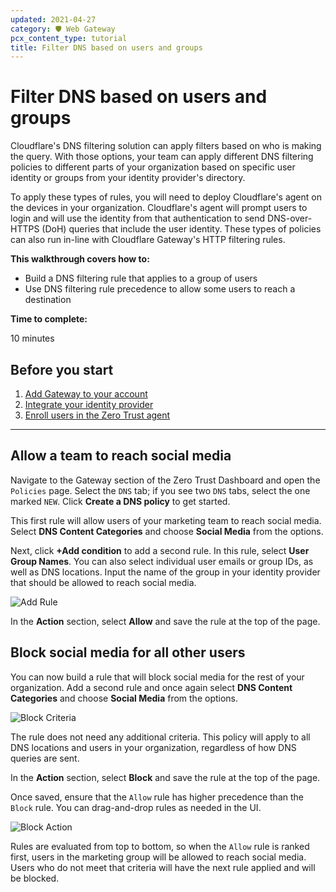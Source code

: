 ```yaml
---
updated: 2021-04-27
category: 🛡️ Web Gateway
pcx_content_type: tutorial
title: Filter DNS based on users and groups
---
```


# Filter DNS based on users and groups

Cloudflare's DNS filtering solution can apply filters based on who is making the query. With those options, your team can apply different DNS filtering policies to different parts of your organization based on specific user identity or groups from your identity provider's directory.

To apply these types of rules, you will need to deploy Cloudflare's agent on the devices in your organization. Cloudflare's agent will prompt users to login and will use the identity from that authentication to send DNS-over-HTTPS (DoH) queries that include the user identity. These types of policies can also run in-line with Cloudflare Gateway's HTTP filtering rules.

**This walkthrough covers how to:**

- Build a DNS filtering rule that applies to a group of users
- Use DNS filtering rule precedence to allow some users to reach a destination

**Time to complete:**

10 minutes

## Before you start

1.  [Add Gateway to your account](/cloudflare-one/setup/)
1.  [Integrate your identity provider](/cloudflare-one/identity/idp-integration/)
1.  [Enroll users in the Zero Trust agent](/cloudflare-one/connections/connect-devices/warp/)

---

## Allow a team to reach social media

Navigate to the Gateway section of the Zero Trust Dashboard and open the `Policies` page. Select the `DNS` tab; if you see two `DNS` tabs, select the one marked `NEW`. Click **Create a DNS policy** to get started.

This first rule will allow users of your marketing team to reach social media. Select **DNS Content Categories** and choose **Social Media** from the options.

Next, click **+Add condition** to add a second rule. In this rule, select **User Group Names**. You can also select individual user emails or group IDs, as well as DNS locations. Input the name of the group in your identity provider that should be allowed to reach social media.

![Add Rule](/cloudflare-one/static/secure-web-gateway/id-dns/add-second-rule.png)

In the **Action** section, select **Allow** and save the rule at the top of the page.

## Block social media for all other users

You can now build a rule that will block social media for the rest of your organization. Add a second rule and once again select **DNS Content Categories** and choose **Social Media** from the options.

![Block Criteria](/cloudflare-one/static/secure-web-gateway/id-dns/add-first-rule.png)

The rule does not need any additional criteria. This policy will apply to all DNS locations and users in your organization, regardless of how DNS queries are sent.

In the **Action** section, select **Block** and save the rule at the top of the page.

Once saved, ensure that the `Allow` rule has higher precedence than the `Block` rule. You can drag-and-drop rules as needed in the UI.

![Block Action](/cloudflare-one/static/secure-web-gateway/id-dns/rule-order.png)

Rules are evaluated from top to bottom, so when the `Allow` rule is ranked first, users in the marketing group will be allowed to reach social media. Users who do not meet that criteria will have the next rule applied and will be blocked.

